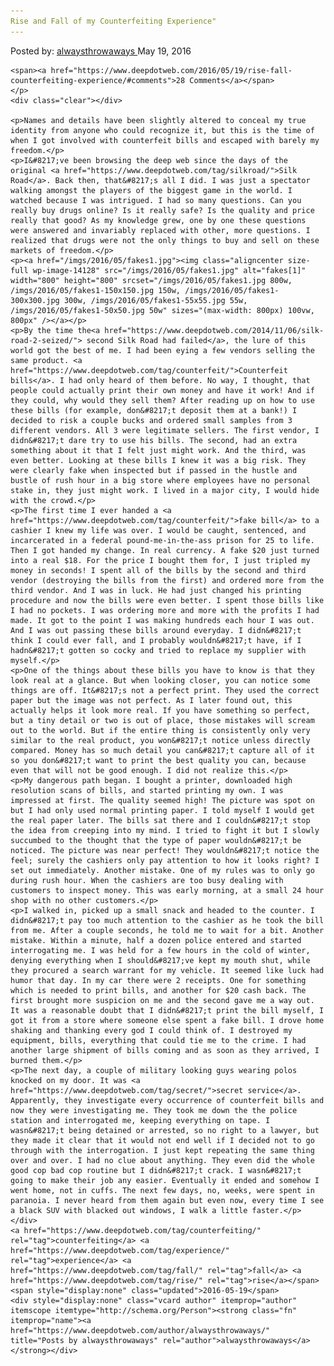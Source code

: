 ```yaml
---
Rise and Fall of my Counterfeiting Experience"
---
```

<article class="post-listing post-14127 post type-post status-publish format-standard has-post-thumbnail hentry  tag-counterfeiting tag-fall tag-rise">
    <div class="post-inner">
        <span>Posted by: <a href="https://www.deepdotweb.com/author/alwaysthrowaways/" title="">alwaysthrowaways </a></span>
    <span>May 19, 2016</span>
    
    <span><a href="https://www.deepdotweb.com/2016/05/19/rise-fall-counterfeiting-experience/#comments">28 Comments</a></span>
    </p>
    <div class="clear"></div>
    
    <p>Names and details have been slightly altered to conceal my true identity from anyone who could recognize it, but this is the time of when I got involved with counterfeit bills and escaped with barely my freedom.</p>
    <p>I&#8217;ve been browsing the deep web since the days of the original <a href="https://www.deepdotweb.com/tag/silkroad/">Silk Road</a>. Back then, that&#8217;s all I did. I was just a spectator walking amongst the players of the biggest game in the world. I watched because I was intrigued. I had so many questions. Can you really buy drugs online? Is it really safe? Is the quality and price really that good? As my knowledge grew, one by one these questions were answered and invariably replaced with other, more questions. I realized that drugs were not the only things to buy and sell on these markets of freedom.</p>
    <p><a href="/imgs/2016/05/fakes1.jpg"><img class="aligncenter size-full wp-image-14128" src="/imgs/2016/05/fakes1.jpg" alt="fakes[1]" width="800" height="800" srcset="/imgs/2016/05/fakes1.jpg 800w, /imgs/2016/05/fakes1-150x150.jpg 150w, /imgs/2016/05/fakes1-300x300.jpg 300w, /imgs/2016/05/fakes1-55x55.jpg 55w, /imgs/2016/05/fakes1-50x50.jpg 50w" sizes="(max-width: 800px) 100vw, 800px" /></a></p>
    <p>By the time the<a href="https://www.deepdotweb.com/2014/11/06/silk-road-2-seized/"> second Silk Road had failed</a>, the lure of this world got the best of me. I had been eying a few vendors selling the same product. <a href="https://www.deepdotweb.com/tag/counterfeit/">Counterfeit bills</a>. I had only heard of them before. No way, I thought, that people could actually print their own money and have it work! And if they could, why would they sell them? After reading up on how to use these bills (for example, don&#8217;t deposit them at a bank!) I decided to risk a couple bucks and ordered small samples from 3 different vendors. All 3 were legitimate sellers. The first vendor, I didn&#8217;t dare try to use his bills. The second, had an extra something about it that I felt just might work. And the third, was even better. Looking at these bills I knew it was a big risk. They were clearly fake when inspected but if passed in the hustle and bustle of rush hour in a big store where employees have no personal stake in, they just might work. I lived in a major city, I would hide with the crowd.</p>
    <p>The first time I ever handed a <a href="https://www.deepdotweb.com/tag/counterfeit/">fake bill</a> to a cashier I knew my life was over. I would be caught, sentenced, and incarcerated in a federal pound-me-in-the-ass prison for 25 to life. Then I got handed my change. In real currency. A fake $20 just turned into a real $18. For the price I bought them for, I just tripled my money in seconds! I spent all of the bills by the second and third vendor (destroying the bills from the first) and ordered more from the third vendor. And I was in luck. He had just changed his printing procedure and now the bills were even better. I spent those bills like I had no pockets. I was ordering more and more with the profits I had made. It got to the point I was making hundreds each hour I was out. And I was out passing these bills around everyday. I didn&#8217;t think I could ever fall, and I probably wouldn&#8217;t have, if I hadn&#8217;t gotten so cocky and tried to replace my supplier with myself.</p>
    <p>One of the things about these bills you have to know is that they look real at a glance. But when looking closer, you can notice some things are off. It&#8217;s not a perfect print. They used the correct paper but the image was not perfect. As I later found out, this actually helps it look more real. If you have something so perfect, but a tiny detail or two is out of place, those mistakes will scream out to the world. But if the entire thing is consistently only very similar to the real product, you won&#8217;t notice unless directly compared. Money has so much detail you can&#8217;t capture all of it so you don&#8217;t want to print the best quality you can, because even that will not be good enough. I did not realize this.</p>
    <p>My dangerous path began. I bought a printer, downloaded high resolution scans of bills, and started printing my own. I was impressed at first. The quality seemed high! The picture was spot on but I had only used normal printing paper. I told myself I would get the real paper later. The bills sat there and I couldn&#8217;t stop the idea from creeping into my mind. I tried to fight it but I slowly succumbed to the thought that the type of paper wouldn&#8217;t be noticed. The picture was near perfect! They wouldn&#8217;t notice the feel; surely the cashiers only pay attention to how it looks right? I set out immediately. Another mistake. One of my rules was to only go during rush hour. When the cashiers are too busy dealing with customers to inspect money. This was early morning, at a small 24 hour shop with no other customers.</p>
    <p>I walked in, picked up a small snack and headed to the counter. I didn&#8217;t pay too much attention to the cashier as he took the bill from me. After a couple seconds, he told me to wait for a bit. Another mistake. Within a minute, half a dozen police entered and started interrogating me. I was held for a few hours in the cold of winter, denying everything when I should&#8217;ve kept my mouth shut, while they procured a search warrant for my vehicle. It seemed like luck had humor that day. In my car there were 2 receipts. One for something which is needed to print bills, and another for $20 cash back. The first brought more suspicion on me and the second gave me a way out. It was a reasonable doubt that I didn&#8217;t print the bill myself, I got it from a store where someone else spent a fake bill. I drove home shaking and thanking every god I could think of. I destroyed my equipment, bills, everything that could tie me to the crime. I had another large shipment of bills coming and as soon as they arrived, I burned them.</p>
    <p>The next day, a couple of military looking guys wearing polos knocked on my door. It was <a href="https://www.deepdotweb.com/tag/secret/">secret service</a>. Apparently, they investigate every occurrence of counterfeit bills and now they were investigating me. They took me down the the police station and interrogated me, keeping everything on tape. I wasn&#8217;t being detained or arrested, so no right to a lawyer, but they made it clear that it would not end well if I decided not to go through with the interrogation. I just kept repeating the same thing over and over. I had no clue about anything. They even did the whole good cop bad cop routine but I didn&#8217;t crack. I wasn&#8217;t going to make their job any easier. Eventually it ended and somehow I went home, not in cuffs. The next few days, no, weeks, were spent in paranoia. I never heard from them again but even now, every time I see a black SUV with blacked out windows, I walk a little faster.</p>
    </div>
    <a href="https://www.deepdotweb.com/tag/counterfeiting/" rel="tag">counterfeiting</a> <a href="https://www.deepdotweb.com/tag/experience/" rel="tag">experience</a> <a href="https://www.deepdotweb.com/tag/fall/" rel="tag">fall</a> <a href="https://www.deepdotweb.com/tag/rise/" rel="tag">rise</a></span> <span style="display:none" class="updated">2016-05-19</span>
    <div style="display:none" class="vcard author" itemprop="author" itemscope itemtype="http://schema.org/Person"><strong class="fn" itemprop="name"><a href="https://www.deepdotweb.com/author/alwaysthrowaways/" title="Posts by alwaysthrowaways" rel="author">alwaysthrowaways</a></strong></div>
    
